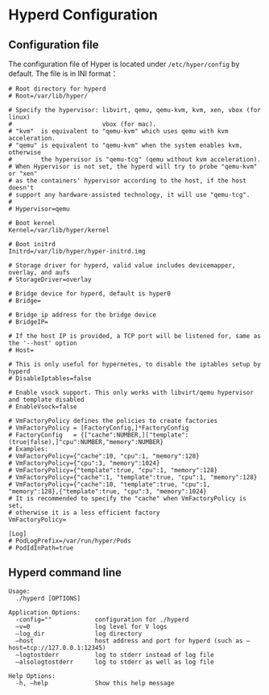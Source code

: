 # Hyperd Configuration

## Configuration file

The configuration file of Hyper is located under `/etc/hyper/config` by default. The file is in INI format：

```
# Root directory for hyperd
# Root=/var/lib/hyper/

# Specify the hypervisor: libvirt, qemu, qemu-kvm, kvm, xen, vbox (for linux)
#                         vbox (for mac).
# "kvm"  is equivalent to "qemu-kvm" which uses qemu with kvm acceleration.
# "qemu" is equivalent to "qemu-kvm" when the system enables kvm, otherwise
#        the hypervisor is "qemu-tcg" (qemu without kvm acceleration).
# When Hypervisor is not set, the hyperd will try to probe "qemu-kvm" or "xen"
# as the containers' hypervisor according to the host, if the host doesn't
# support any hardware-assisted technology, it will use "qemu-tcg".
#
# Hypervisor=qemu

# Boot kernel
Kernel=/var/lib/hyper/kernel

# Boot initrd
Initrd=/var/lib/hyper/hyper-initrd.img

# Storage driver for hyperd, valid value includes devicemapper, overlay, and aufs
# StorageDriver=overlay

# Bridge device for hyperd, default is hyper0
# Bridge=

# Bridge ip address for the bridge device
# BridgeIP=

# If the host IP is provided, a TCP port will be listened for, same as the '--host' option
# Host=

# This is only useful for hypernetes, to disable the iptables setup by hyperd
# DisableIptables=false

# Enable vsock support. This only works with libvirt/qemu hypervisor and template disabled
# EnableVsock=false

# VmFactoryPolicy defines the policies to create factories
# VmFactoryPolicy = [FactoryConfig,]*FactoryConfig
# FactoryConfig   = {["cache":NUMBER,]["template":(true|false),]"cpu":NUMBER,"memory":NUMBER}
# Examples:
# VmFactoryPolicy={"cache":10, "cpu":1, "memory":128}
# VmFactoryPolicy={"cpu":3, "memory":1024}
# VmFactoryPolicy={"template":true, "cpu":1, "memory":128}
# VmFactoryPolicy={"cache":1, "template":true, "cpu":1, "memory":128}
# VmFactoryPolicy={"cache":10, "template":true, "cpu":1, "memory":128},{"template":true, "cpu":3, "memory":1024}
# It is recommended to specify the "cache" when VmFactoryPolicy is set,
# otherwise it is a less efficient factory
VmFactoryPolicy=

[Log]
# PodLogPrefix=/var/run/hyper/Pods
# PodIdInPath=true
```

## Hyperd command line

	Usage:
	  ./hyperd [OPTIONS]

	Application Options:
	  -config=""            configuration for ./hyperd
	  —v=0                  log level for V logs
	  —log_dir              log directory
	  —host                 host address and port for hyperd (such as —host=tcp://127.0.0.1:12345)
	  —logtostderr          log to stderr instead of log file
	  —alsologtostderr      log to stderr as well as log file

	Help Options:
	  -h, —help             Show this help message
